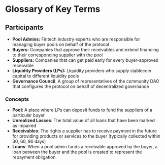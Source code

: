 # Glossary of Key Terms

## Participants

- **Pool Admins:** Fintech industry experts who are responsible for managing buyer pools on behalf of the protocol
- **Buyers:** Companies that approve their receivables and extend financing to their corresponding supplier with the pool
- **Suppliers:** Companies that can get paid early for every buyer-approved receivable
- **Liquidity Providers (LPs):** Liquidity providers who supply stablecoin capital to different liquidity pools
- **Governance Council**: A group of representatives of the community DAO that configures the protocol on behalf of decentralized governance

### Concepts

- **Pool:** A place where LPs can deposit funds to fund the suppliers of a particular buyer
- **Unrealized Losses**: The total value of all loans that have been marked as impaired
- **Receivables**: The rights a supplier has to receive payment in the future for providing products or services to the buyer (typically collected within 30, 60, 90 days)
- **Loans**: When a pool admin funds a receivable approved by the buyer, a loan between the buyer and the pool is created to represent the repayment obligation.
